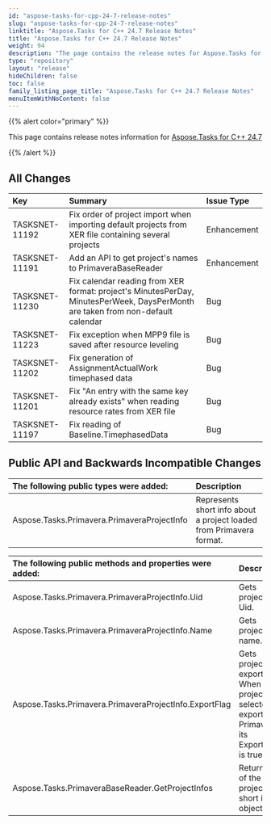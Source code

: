 ```yaml
---
id: "aspose-tasks-for-cpp-24-7-release-notes"
slug: "aspose-tasks-for-cpp-24-7-release-notes"
linktitle: "Aspose.Tasks for C++ 24.7 Release Notes"
title: "Aspose.Tasks for C++ 24.7 Release Notes"
weight: 94
description: "The page contains the release notes for Aspose.Tasks for C++ 24.7."
type: "repository"
layout: "release"
hideChildren: false
toc: false
family_listing_page_title: "Aspose.Tasks for C++ 24.7 Release Notes"
menuItemWithNoContent: false
---
```


{{% alert color="primary" %}} 

This page contains release notes information for [Aspose.Tasks for C++ 24.7](https://releases.aspose.com/tasks/cpp/new-releases/aspose.tasks-for-c++-24.7/)

{{% /alert %}}

## **All Changes**
|**Key**|**Summary**|**Issue Type**|
| :- | :- | :- |
| TASKSNET-11192 | Fix order of project import when importing default projects from XER file containing several projects | Enhancement |
| TASKSNET-11191 | Add an API to get project's names to PrimaveraBaseReader | Enhancement |
| TASKSNET-11230 | Fix calendar reading from XER format: project's MinutesPerDay, MinutesPerWeek, DaysPerMonth are taken from non-default calendar | Bug |
| TASKSNET-11223 | Fix exception when MPP9 file is saved after resource leveling | Bug |
| TASKSNET-11202 | Fix generation of AssignmentActualWork timephased data | Bug |
| TASKSNET-11201 | Fix "An entry with the same key already exists" when reading resource rates from XER file | Bug |
| TASKSNET-11197 | Fix reading of Baseline.TimephasedData | Bug |

## **Public API and Backwards Incompatible Changes**
|**The following public types were added:**|**Description**|
| :- | :- |
| Aspose.Tasks.Primavera.PrimaveraProjectInfo | Represents short info about a project loaded from Primavera format. |

|**The following public methods and properties were added:**|**Description**|
| :- | :- |
| Aspose.Tasks.Primavera.PrimaveraProjectInfo.Uid | Gets project's Uid. |
| Aspose.Tasks.Primavera.PrimaveraProjectInfo.Name | Gets project's name. |
| Aspose.Tasks.Primavera.PrimaveraProjectInfo.ExportFlag | Gets project's export flag. When a project is selected for export in Primavera, its ExportFlag is true. |
| Aspose.Tasks.PrimaveraBaseReader.GetProjectInfos | Return a list of the project's short info objects. |


